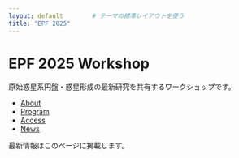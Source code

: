 ```yaml
---
layout: default        # テーマの標準レイアウトを使う
title: "EPF 2025"
---
```


# EPF 2025 Workshop
原始惑星系円盤・惑星形成の最新研究を共有するワークショップです。

- [About](/about/)
- [Program](/program/)
- [Access](/access/)
- [News](/news/)

最新情報はこのページに掲載します。

